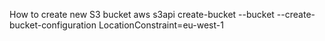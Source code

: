 How to create new S3 bucket
aws s3api create-bucket --bucket <bucket-name> --create-bucket-configuration LocationConstraint=eu-west-1
